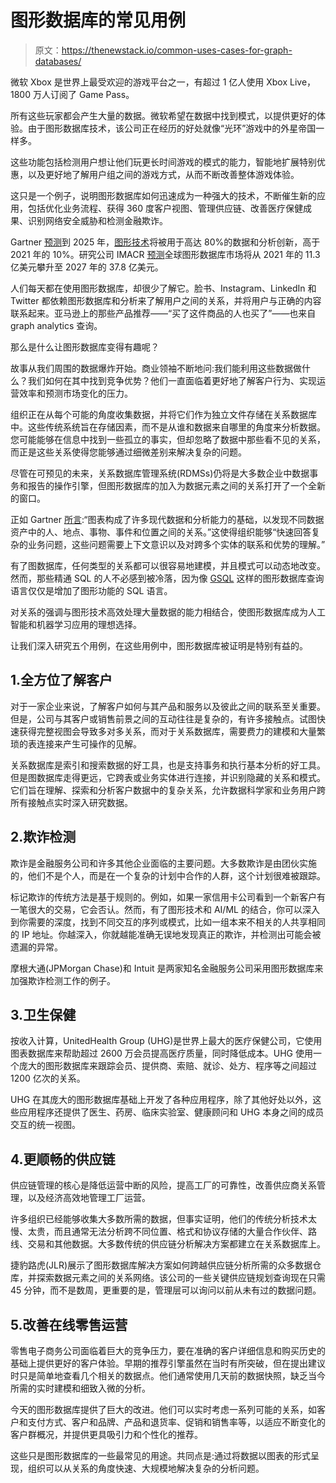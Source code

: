 # 图形数据库的常见用例

> 原文：<https://thenewstack.io/common-uses-cases-for-graph-databases/>

微软 Xbox 是世界上最受欢迎的游戏平台之一，有超过 1 亿人使用 Xbox Live，1800 万人订阅了 Game Pass。

所有这些玩家都会产生大量的数据。微软希望在数据中找到模式，以提供更好的体验。由于图形数据库技术，该公司正在经历的好处就像“光环”游戏中的外星帝国一样多。

这些功能包括检测用户想让他们玩更长时间游戏的模式的能力，智能地扩展特别优惠，以及更好地了解用户组之间的游戏方式，从而不断改善整体游戏体验。

这只是一个例子，说明图形数据库如何迅速成为一种强大的技术，不断催生新的应用，包括优化业务流程、获得 360 度客户视图、管理供应链、改善医疗保健成果、识别网络安全威胁和检测金融欺诈。

Gartner [预测](https://www.gartner.com/en/newsroom/press-releases/2021-03-16-gartner-identifies-top-10-data-and-analytics-technologies-trends-for-2021)到 2025 年，[图形技术](https://thenewstack.io/try-a-neo4j-graph-database-right-here-right-now/)将被用于高达 80%的数据和分析创新，高于 2021 年的 10%。研究公司 IMACR [预测](https://www.imarcgroup.com/graph-database-market#:~:text=Market%2520Overview%253A,21.60%2525%2520during%25202022%252D2027.)全球图形数据库市场将从 2021 年的 11.3 亿美元攀升至 2027 年的 37.8 亿美元。

人们每天都在使用图形数据库，却很少了解它。脸书、Instagram、LinkedIn 和 Twitter 都依赖图形数据库和分析来了解用户之间的关系，并将用户与正确的内容联系起来。亚马逊上的那些产品推荐——“买了这件商品的人也买了”——也来自 graph analytics 查询。

那么是什么让图形数据库变得有趣呢？

故事从我们周围的数据爆炸开始。商业领袖不断地问:我们能利用这些数据做什么？我们如何在其中找到竞争优势？他们一直面临着更好地了解客户行为、实现运营效率和预测市场变化的压力。

组织正在从每个可能的角度收集数据，并将它们作为独立文件存储在关系数据库中。这些传统系统旨在存储因素，而不是从谁和数据来自哪里的角度来分析数据。您可能能够在信息中找到一些孤立的事实，但却忽略了数据中那些看不见的关系，而正是这些关系使得您能够通过细微差别来解决复杂的问题。

尽管在可预见的未来，关系数据库管理系统(RDMSs)仍将是大多数企业中数据事务和报告的操作引擎，但图形数据库的加入为数据元素之间的关系打开了一个全新的窗口。

正如 Gartner [所言](https://www.gartner.com/en/newsroom/press-releases/2021-03-16-gartner-identifies-top-10-data-and-analytics-technologies-trends-for-2021):“图表构成了许多现代数据和分析能力的基础，以发现不同数据资产中的人、地点、事物、事件和位置之间的关系。”这使得组织能够“快速回答复杂的业务问题，这些问题需要上下文意识以及对跨多个实体的联系和优势的理解。”

有了图数据库，任何类型的关系都可以很容易地建模，并且模式可以动态地改变。然而，那些精通 SQL 的人不必感到被冷落，因为像 [GSQL](https://www.tigergraph.com/gsql/) 这样的图形数据库查询语言仅仅是增加了图形功能的 SQL 语言。

对关系的强调与图形技术高效处理大量数据的能力相结合，使图形数据库成为人工智能和机器学习应用的理想选择。

让我们深入研究五个用例，在这些用例中，图形数据库被证明是特别有益的。

## 1.全方位了解客户

对于一家企业来说，了解客户如何与其产品和服务以及彼此之间的联系至关重要。但是，公司与其客户或销售前景之间的互动往往是复杂的，有许多接触点。试图快速获得完整视图会导致多对多关系，而对于关系数据库，需要费力的建模和大量繁琐的表连接来产生可操作的见解。

关系数据库是索引和搜索数据的好工具，也是支持事务和执行基本分析的好工具。但是图数据库走得更远，它跨表或业务实体进行连接，并识别隐藏的关系和模式。它们旨在理解、探索和分析客户数据中的复杂关系，允许数据科学家和业务用户跨所有接触点实时深入研究数据。

## 2.欺诈检测

欺诈是金融服务公司和许多其他企业面临的主要问题。大多数欺诈是由团伙实施的，他们不是个人，而是在一个复杂的计划中合作的人群，这个计划很难被跟踪。

标记欺诈的传统方法是基于规则的。例如，如果一家信用卡公司看到一个新客户有一笔很大的交易，它会否认。然而，有了图形技术和 AI/ML 的结合，你可以深入到你需要的深度，找到不同交互的序列或模式，比如一组本来不相关的人共享相同的 IP 地址。你越深入，你就越能准确无误地发现真正的欺诈，并检测出可能会被遗漏的异常。

摩根大通(JPMorgan Chase)和 Intuit 是两家知名金融服务公司采用图形数据库来加强欺诈检测工作的例子。

## 3.卫生保健

按收入计算，UnitedHealth Group (UHG)是世界上最大的医疗保健公司，它使用图表数据库来帮助超过 2600 万会员提高医疗质量，同时降低成本。UHG 使用一个庞大的图形数据库来跟踪会员、提供商、索赔、就诊、处方、程序等之间超过 1200 亿次的关系。

UHG 在其庞大的图形数据库基础上开发了各种应用程序，除了其他好处以外，这些应用程序还提供了医生、药房、临床实验室、健康顾问和 UHG 本身之间的成员交互的统一视图。

## 4.更顺畅的供应链

供应链管理的核心是降低运营中断的风险，提高工厂的可靠性，改善供应商关系管理，以及经济高效地管理工厂运营。

许多组织已经能够收集大多数所需的数据，但事实证明，他们的传统分析技术太慢、太贵，而且通常无法分析跨不同位置、格式和协议存储的大量合作伙伴、路线、交易和其他数据。大多数传统的供应链分析解决方案都建立在关系数据库上。

捷豹路虎(JLR)展示了图形数据库解决方案如何跨越供应链分析所需的众多数据仓库，并探索数据元素之间的关系网络。该公司的一些关键供应链规划查询现在只需 45 分钟，而不是数周，更重要的是，管理层可以询问以前从未有过的数据问题。

## 5.改善在线零售运营

零售电子商务公司面临着巨大的竞争压力，要在准确的客户详细信息和购买历史的基础上提供更好的客户体验。早期的推荐引擎虽然在当时有所突破，但在提出建议时只是简单地查看几个相关的数据点。他们通常使用几天前的数据快照，缺乏当今所需的实时建模和细致入微的分析。

今天的图形数据库提供了巨大的改进。他们可以实时考虑一系列可能的关系，如客户和支付方式、客户和品牌、产品和退货率、促销和销售率等，以适应不断变化的客户群概况，并提供更具吸引力和个性化的推荐。

这些只是图形数据库的一些最常见的用途。共同点是:通过将数据以图表的形式呈现，组织可以从关系的角度快速、大规模地解决复杂的分析问题。

<svg xmlns:xlink="http://www.w3.org/1999/xlink" viewBox="0 0 68 31" version="1.1"><title>Group</title> <desc>Created with Sketch.</desc></svg>